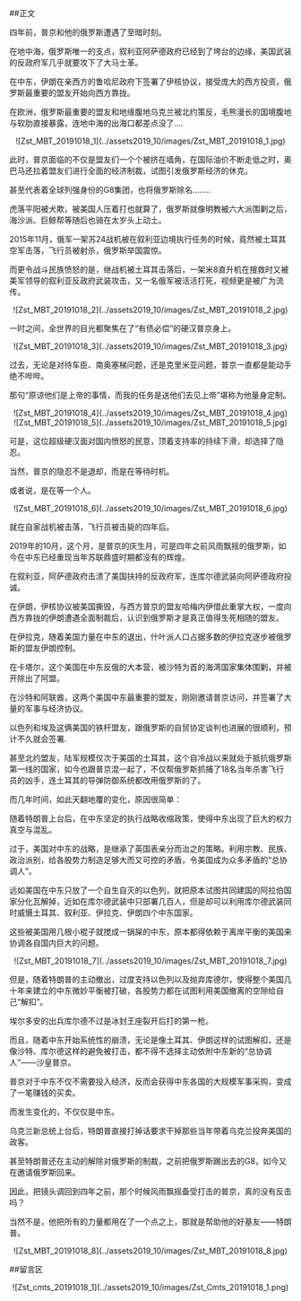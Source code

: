 ##正文

四年前，普京和他的俄罗斯遭遇了至暗时刻。

在地中海，俄罗斯唯一的支点，叙利亚阿萨德政府已经到了垮台的边缘，美国武装的反政府军几乎就要攻下了大马士革。

在中东，伊朗在亲西方的鲁哈尼政府下签署了伊核协议，接受庞大的西方投资，俄罗斯最重要的盟友开始向西方靠拢。

在欧洲，俄罗斯最重要的盟友和地缘腹地乌克兰被北约策反，毛熊漫长的国境腹地与软肋直接暴露，连地中海的出海口都差点没了....

 <div align="center">![Zst_MBT_20191018_1](../assets2019_10/images/Zst_MBT_20191018_1.jpg)</div>

此时，普京面临的不仅是盟友们一个个被挤在墙角，在国际油价不断走低之时，奥巴马还拉着盟友们进行全面的经济制裁，试图引发俄罗斯经济的休克。

甚至代表着全球列强身份的G8集团，也将俄罗斯除名........

虎落平阳被犬欺，被美国人压着打也就算了，俄罗斯就像明教被六大派围剿之后，海沙派、巨鲸帮等随后也骑在太岁头上动土。

2015年11月，俄军一架苏24战机被在叙利亚边境执行任务的时候，竟然被土耳其空军击落，飞行员被射杀，俄罗斯举国震惊。

而更令战斗民族愤怒的是，继战机被土耳其击落后，一架米8直升机在搜救时又被美军领导的叙利亚反政府武装攻击，又一名俄军被活活打死，视频更是被广为流传。

 <div align="center">![Zst_MBT_20191018_2](../assets2019_10/images/Zst_MBT_20191018_2.jpg)</div>

一时之间，全世界的目光都聚焦在了“有债必偿”的硬汉普京身上。

 <div align="center">![Zst_MBT_20191018_3](../assets2019_10/images/Zst_MBT_20191018_3.jpg)</div>

过去，无论是对待车臣、南奥塞梯问题，还是克里米亚问题，普京一直都是能动手绝不哔哔。

那句“原谅他们是上帝的事情，而我的任务是送他们去见上帝”堪称为他量身定制。

 <div align="center">![Zst_MBT_20191018_4](../assets2019_10/images/Zst_MBT_20191018_4.jpg)</div>
 <div align="center">![Zst_MBT_20191018_5](../assets2019_10/images/Zst_MBT_20191018_5.jpg)</div>

可是，这位超级硬汉面对国内愤怒的民意，顶着支持率的持续下滑，却选择了隐忍。

当然，普京的隐忍不是退却，而是在等待时机。

或者说，是在等一个人。

 <div align="center">![Zst_MBT_20191018_6](../assets2019_10/images/Zst_MBT_20191018_6.jpg)</div>

就在自家战机被击落，飞行员被击毙的四年后。

2019年的10月，这个月，是普京的庆生月，可是四年之前风雨飘摇的俄罗斯，如今在中东已经重现当年苏联鼎盛时期都没有的辉煌。

在叙利亚，阿萨德政府击溃了美国扶持的反政府军，连库尔德武装向阿萨德政府投诚。

在伊朗，伊核协议被美国撕毁，与西方普京的盟友哈梅内伊借此重掌大权，一度向西方靠拢的伊朗遭遇全面制裁后，认识到俄罗斯才是真正值得生死相随的盟友。

在伊拉克，随着美国力量在中东的退出，什叶派人口占据多数的伊拉克逐步被俄罗斯的盟友伊朗控制。

在卡塔尔，这个美国在中东反俄的大本营，被沙特为首的海湾国家集体围剿，并被开除出了阿盟。

在沙特和阿联酋，这两个美国中东最重要的盟友，刚刚邀请普京访问，并签署了大量的军事与经济协议。

以色列和埃及这俩美国的铁杆盟友，跟俄罗斯的自贸协定谈判也进展的很顺利，预计不久就会签署.

甚至北约盟友，陆军规模仅次于美国的土耳其，这个自冷战以来就处于抵抗俄罗斯第一线的国家，如今也跟普京混一起了，不仅帮俄罗斯抓捕了18名当年杀害飞行员的凶手，连土耳其的导弹防御系统都改用俄罗斯的了。

而几年时间，如此天翻地覆的变化，原因很简单：

随着特朗普上台后，在中东坚定的执行战略收缩政策，使得中东出现了巨大的权力真空与混乱。

过于，美国对中东的战略，是继承了英国表亲分而治之的策略。利用宗教、民族、政治派别，给各股势力制造足够大而又可控的矛盾，令美国成为众多矛盾的“总协调人”。

远如美国在中东只放了一个自生自灭的以色列，就把原本试图共同建国的阿拉伯国家分化瓦解掉，近如在库尔德武装中只部署几百人，但是却可以利用库尔德武装同时威慑土耳其、叙利亚、伊拉克、伊朗四个中东国家。

这些被美国用几根小棍子就搅成一锅屎的中东，原本都得依赖于离岸平衡的美国来协调各自国内巨大的问题。

 <div align="center">![Zst_MBT_20191018_7](../assets2019_10/images/Zst_MBT_20191018_7.jpg)</div>

但是，随着特朗普的主动撤出，过度支持以色列以及抛弃库德尔，使得整个美国几十年来建立的中东微妙平衡被打破，各股势力都在试图利用美国撤离的空隙给自己“解扣”。

埃尔多安的出兵库尔德不过是冰封王座裂开后打的第一枪。

而且，随着中东开始系统性的崩溃，无论是像土耳其、伊朗这样的试图解扣，还是像沙特、库尔德这样的避免被打击，都不得不选择主动依附中东新的“总协调人”——沙皇普京。

普京对于中东不仅不需要投入经济，反而会获得中东各国的大规模军事采购，变成了一笔赚钱的买卖。

而发生变化的，不仅仅是中东。

乌克兰新总统上台后，特朗普直接打掉话要求干掉那些当年带着乌克兰投奔美国的政客。

甚至特朗普还在主动的解除对俄罗斯的制裁，之前把俄罗斯踢出去的G8，如今又在邀请俄罗斯回来。

因此，把镜头调回到四年之前，那个时候风雨飘摇备受打击的普京，真的没有反击吗？

当然不是，他把所有的力量都用在了一个点之上，那就是帮助他的好基友——特朗普。
 
 <div align="center">![Zst_MBT_20191018_8](../assets2019_10/images/Zst_MBT_20191018_8.jpg)</div>



##留言区
 <div align="center">![Zst_cmts_20191018_1](../assets2019_10/images/Zst_Cmts_20191018_1.png)</div>